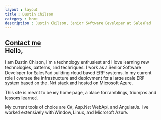 ```yaml
---
layout : layout
title : Dustin Chilson
category : home
description : Dustin Chilson, Senior Software Developer at SalesPad
---
```


<section class="about-me inner" itemscope itemtype="http://data-vocabulary.org/Person">
  <h1>
    <div class="book-me">
      <a href="/contact/" class="btn btn-lg">Contact me</a>
    </div>
    <span class="hello">
      Hello,
    </span>
  </h1>

  <p>
    I am Dustin Chilson, I'm a technology enthusiest and I love learning new technologies, patterns, and techniques. I work as a Senior Software Developer for SalesPad building cloud based ERP systems. In my current role I oversee the infrastructure and deployment for a large scale ERP system based on the .Net stack and hosted on Microsoft Azure.
  </p>

  <p>
    This site is meant to be my home page, a place for ramblings, triumphs and lessons learned.
  </p>

  <p>
    My current tools of choice are C#, Asp.Net WebApi, and AngularJs. I've worked extensively with Window, Linux, and Microsoft Azure.
  </p>

</section>
